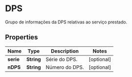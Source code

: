 

# DPS

Grupo de informações da DPS relativas ao serviço prestado.

## Properties

| Name | Type | Description | Notes |
|------------ | ------------- | ------------- | -------------|
|**serie** | **String** | Série do DPS. |  [optional] |
|**nDPS** | **String** | Número do DPS. |  [optional] |



